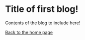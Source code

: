 <h1>Title of first blog!</h1>

Contents of the blog to include here!


[Back to the home page](index.md)
